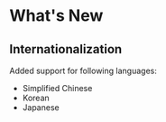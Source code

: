 # What's New
 
## Internationalization
Added support for following languages:
- Simplified Chinese
- Korean
- Japanese

